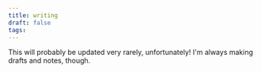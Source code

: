 ```yaml
---
title: writing
draft: false
tags:
---
```

This will probably be updated very rarely, unfortunately! I'm always making drafts and notes, though. 